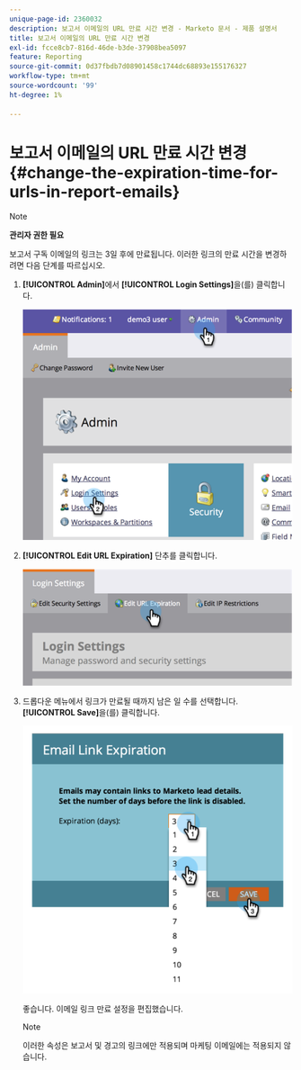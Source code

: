 ```yaml
---
unique-page-id: 2360032
description: 보고서 이메일의 URL 만료 시간 변경 - Marketo 문서 - 제품 설명서
title: 보고서 이메일의 URL 만료 시간 변경
exl-id: fcce8cb7-816d-46de-b3de-37908bea5097
feature: Reporting
source-git-commit: 0d37fbdb7d08901458c1744dc68893e155176327
workflow-type: tm+mt
source-wordcount: '99'
ht-degree: 1%

---
```


# 보고서 이메일의 URL 만료 시간 변경 {#change-the-expiration-time-for-urls-in-report-emails}

>[!NOTE]
>
>**관리자 권한 필요**

보고서 구독 이메일의 링크는 3일 후에 만료됩니다. 이러한 링크의 만료 시간을 변경하려면 다음 단계를 따르십시오.

1. **[!UICONTROL Admin]**&#x200B;에서 **[!UICONTROL Login Settings]**&#x200B;을(를) 클릭합니다.

   ![](assets/image2014-9-16-14-3a44-3a57.png)

1. **[!UICONTROL Edit URL Expiration]** 단추를 클릭합니다.

   ![](assets/image2014-9-16-14-3a45-3a1.png)

1. 드롭다운 메뉴에서 링크가 만료될 때까지 남은 일 수를 선택합니다. **[!UICONTROL Save]**&#x200B;을(를) 클릭합니다.

   ![](assets/image2014-9-16-14-3a45-3a5.png)

   좋습니다. 이메일 링크 만료 설정을 편집했습니다.

   >[!NOTE]
   >
   >이러한 속성은 보고서 및 경고의 링크에만 적용되며 마케팅 이메일에는 적용되지 않습니다.
